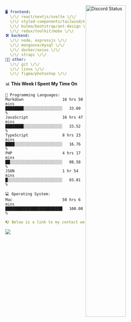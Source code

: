 
<a href="https://discord.com/users/279302975371870218" target="_blank">
    <img width="50%" align="right" alt="Discord Status" src="https://lanyard.cnrad.dev/api/279302975371870218?bg=161B22&borderRadius=5px%205px%200%200&hideTimestamp=true&idleMessage=Just%20chillin%27%20at%20the%20moment&animated=true">
</a>

```yaml
🖥️ frontend: 
  \/\/ react/nextjs/svelte \/\/
  \/\/ styled-components/tailwind/mui/
  \/\/ bulma/bootstrap/ant-design \/\/
  \/\/ redux/toolkit/mobx \/\/
🛠 backend: 
  \/\/ node, expressjs \/\/
  \/\/ mongoose/mysql \/\/
  \/\/ docker/axios \/\/
  \/\/ strapi \/\/
👨‍💻 other: 
  \/\/ git \/\/ 
  \/\/ linux \/\/
  \/\/ figma/photoshop \/\/
```
<!--START_SECTION:waka-->
📊 **This Week I Spent My Time On** 

```text
💬 Programming Languages: 
Markdown                 16 hrs 50 mins      ████████░░░░░░░░░░░░░░░░░   33.60 % 
JavaScript               16 hrs 47 mins      ████████░░░░░░░░░░░░░░░░░   33.52 % 
TypeScript               8 hrs 23 mins       ████░░░░░░░░░░░░░░░░░░░░░   16.76 % 
PHP                      4 hrs 17 mins       ██░░░░░░░░░░░░░░░░░░░░░░░   08.58 % 
JSON                     1 hr 54 mins        █░░░░░░░░░░░░░░░░░░░░░░░░   03.81 % 

💻 Operating System: 
Mac                      50 hrs 6 mins       █████████████████████████   100.00 % 
```


<!--END_SECTION:waka-->
```yaml
📭 Below is a link to my contact website 
```
<a href="https://mxns.xyz" target="_black"> <img src="https://img.shields.io/badge/website-161B22?style=for-the-badge&logo=About.me&logoColor=white"></img> <a/>

